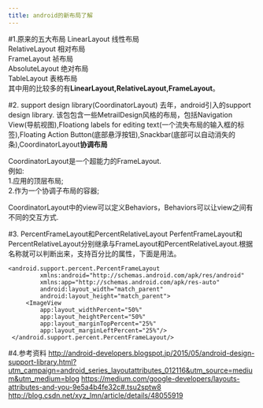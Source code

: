```yaml
---
title: android的新布局了解
---
```

#1.原来的五大布局
LinearLayout 线性布局  
RelativeLayout  相对布局  
FrameLayout   祯布局  
AbsoluteLayout  绝对布局  
TableLayout    表格布局  
其中用的比较多的有**LinearLayout,RelativeLayout,FrameLayout**。

#2. support design library(CoordinatorLayout)
去年，android引入的support design library. 该包包含一些MetrailDesign风格的布局，包括Navigation View(导航视图),Floationg labels for editing text(一个流失布局的输入框的标签),Floating Action Button(底部悬浮按钮),Snackbar(底部可以自动消失的条),CoordinatorLayout**协调布局**

CoordinatorLayout是一个超能力的FrameLayout.  
例如:  
1.应用的顶层布局;  
2.作为一个协调子布局的容器;  

CoordinatorLayout中的view可以定义Behaviors，Behaviors可以让view之间有不同的交互方式.

#3. PercentFrameLayout和PercentRelativeLayout
PerfentFrameLayout和PercentRelativeLayout分别继承与FrameLayout和PercentRelativeLayout.根据名称就可以判断出来，支持百分比的属性，下面是用法。
```percent
<android.support.percent.PercentFrameLayout
         xmlns:android="http://schemas.android.com/apk/res/android"
         xmlns:app="http://schemas.android.com/apk/res-auto"
         android:layout_width="match_parent"
         android:layout_height="match_parent">
     <ImageView
         app:layout_widthPercent="50%"
         app:layout_heightPercent="50%"
         app:layout_marginTopPercent="25%"
         app:layout_marginLeftPercent="25%"/>
 </android.support.percent.PercentFrameLayout/>
```



#4.参考资料
http://android-developers.blogspot.jp/2015/05/android-design-support-library.html?utm_campaign=android_series_layoutattributes_012116&utm_source=medium&utm_medium=blog
https://medium.com/google-developers/layouts-attributes-and-you-9e5a4b4fe32c#.tsu2sptw8
http://blog.csdn.net/xyz_lmn/article/details/48055919




















